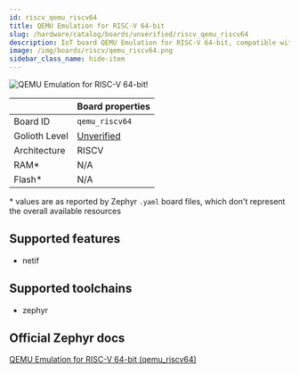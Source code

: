 ```yaml
---
id: riscv_qemu_riscv64
title: QEMU Emulation for RISC-V 64-bit
slug: /hardware/catalog/boards/unverified/riscv_qemu_riscv64
description: IoT board QEMU Emulation for RISC-V 64-bit, compatible with Golioth at unverified level.
image: /img/boards/riscv/qemu_riscv64.png
sidebar_class_name: hide-item
---
```


[//]: # (This is an auto-generated file, do not edit! Changes to it will be lost upon re-generation)

![QEMU Emulation for RISC-V 64-bit!](/img/boards/riscv/qemu_riscv64.png "QEMU Emulation for RISC-V 64-bit")

|                | Board properties     |
| -------------  | -------------------- |
| Board ID       | `qemu_riscv64` |
| Golioth Level  | [Unverified](/hardware#unverified-boards) |
| Architecture   | RISCV |
| RAM*           | N/A |
| Flash*         | N/A |

\* values are as reported by Zephyr `.yaml` board files, which don't represent the overall available resources



## Supported features

* netif

## Supported toolchains

* zephyr

## Official Zephyr docs

[QEMU Emulation for RISC-V 64-bit (qemu_riscv64)](https://docs.zephyrproject.org/latest/boards/riscv/qemu_riscv64/doc/index.html)
